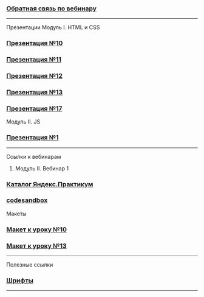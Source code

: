 
### [Обратная связь по вебинару](https://forms.yandex.ru/surveys/13480691.5a5a08a14e9f84a6f39a5276142af8d1c34cde62/) ###
---------------------------------------------
Презентации
Модуль I. HTML и CSS
### [Презентация №10](https://presenter.ahaslides.com/presentation/4992559) ###
### [Презентация №11](https://audience.ahaslides.com/jw2sz8fn1f) ###
### [Презентация №12](https://audience.ahaslides.com/htjkkprncp) ###
### [Презентация №13](https://audience.ahaslides.com/p8gdrzhmmv) ###
### [Презентация №17](https://presenter.ahaslides.com/presentation/5086460) ###

Модуль II. JS
### [Презентация №1](https://audience.ahaslides.com/0544rq9ndq) ###

---------------------------------------------
Ссылки к вебинарам
1. Модуль II. Вебинар 1
### [Каталог Яндекс.Практикум](https://practicum.yandex.ru/catalog/) ###
### [codesandbox](https://codesandbox.io/p/sandbox/charming-stitch-yj8sg2?file=%2Fsrc%2Findex.js) ###

Макеты
### [Макет к уроку №10](https://www.figma.com/file/7ahEgtYBNWt9SCPS6s53bT/%D0%9F%D0%BB%D0%B5%D0%B9%D0%BB%D0%B8%D1%81%D1%82-%D0%A2%D0%A0%D0%95%D0%9A%D0%98-%E2%80%94-%D0%98-%D0%A2%D0%9E%D0%A7%D0%9A%D0%90.-%D0%A1%D0%A2%D0%A3%D0%94%D0%95%D0%9D%D0%A2%D0%AB?type=design&node-id=2408-550&mode=design&t=P7s3CKKwyy5DbF7P-0) ###

### [Макет к уроку №13](https://www.figma.com/file/7ahEgtYBNWt9SCPS6s53bT/%D0%9F%D0%BB%D0%B5%D0%B9%D0%BB%D0%B8%D1%81%D1%82-%D0%A2%D0%A0%D0%95%D0%9A%D0%98-%E2%80%94-%D0%98-%D0%A2%D0%9E%D0%A7%D0%9A%D0%90.-%D0%A1%D0%A2%D0%A3%D0%94%D0%95%D0%9D%D0%A2%D0%AB?type=design&node-id=1351-205&mode=design&t=vKJarwBznAiLJDPI-0) ###
---------------------------------------------
Полезные ссылки
### [Шрифты](https://fonts.google.com/) ###
----------------------------------------------
